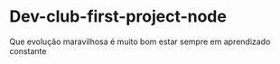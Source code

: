 # Dev-club-first-project-node
<p> Que evolução maravilhosa é muito bom estar sempre em aprendizado constante<p>
